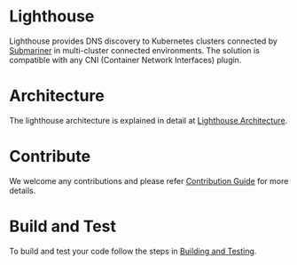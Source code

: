 # Lighthouse 
Lighthouse provides DNS discovery to Kubernetes clusters connected by [Submariner](https://github.com/submariner-io/submariner) in multi-cluster connected environments. The solution is compatible with any CNI (Container Network Interfaces) plugin.

# Architecture
The lighthouse architecture is explained in detail at [Lighthouse Architecture](https://submariner-io.github.io/architecture/components/lighthouse/).

# Contribute
We welcome any contributions and please refer [Contribution Guide](https://submariner-io.github.io/contributing/lighthouse/) for more details.

# Build and Test
To build and test your code follow the steps in [Building and Testing](https://submariner-io.github.io/contributing/building_testing/).
